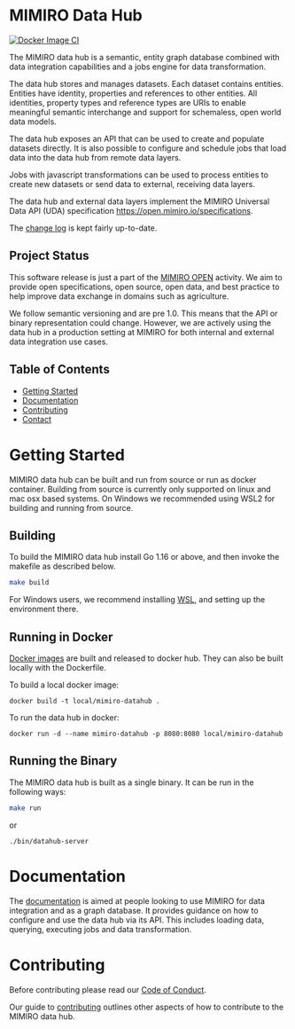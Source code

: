 # MIMIRO Data Hub

[![Docker Image CI](https://github.com/mimiro-io/datahub/actions/workflows/docker-image.yml/badge.svg)](https://github.com/mimiro-io/datahub/actions/workflows/docker-image.yml)

The MIMIRO data hub is a semantic, entity graph database combined with data integration capabilities and a jobs engine for data transformation.

The data hub stores and manages datasets. Each dataset contains entities. Entities have identity, properties and references to other entities. All identities, property types and reference types are URIs to enable meaningful semantic interchange and support for schemaless, open world data models.

The data hub exposes an API that can be used to create and populate datasets directly. It is also possible to configure and schedule jobs that load data into the data hub from remote data layers.

Jobs with javascript transformations can be used to process entities to create new datasets or send data to external, receiving data layers.

The data hub and external data layers implement the MIMIRO Universal Data API (UDA) specification https://open.mimiro.io/specifications.

The [change log](CHANGELOG.md) is kept fairly up-to-date.

## Project Status
This software release is just a part of the [MIMIRO OPEN](https://open.mimiro.io) activity. We aim to provide open specifications, open source, open data, and best practice to help improve data exchange in domains such as agriculture.

We follow semantic versioning and are pre 1.0. This means that the API or binary representation could change. However, we are actively using the data hub in a production setting at MIMIRO for both internal and external data integration use cases.

## Table of Contents
  * [Getting Started](#getting-started)
  * [Documentation](#documentation)
  * [Contributing](#contributing)
  * [Contact](https://en.mimiro.no/#contact)

# Getting Started

MIMIRO data hub can be built and run from source or run as docker container. Building from source is currently only supported on linux and mac osx based systems. On Windows we recommended using WSL2 for building and running from source.

## Building

To build the MIMIRO data hub install Go 1.16 or above, and then invoke the makefile as described below.

```bash
make build
```

For Windows users, we recommend installing [WSL](https://docs.microsoft.com/en-us/windows/wsl/install-win10), and setting up the environment there.

## Running in Docker

[Docker images](https://hub.docker.com/repository/docker/mimiro/datahub) are built and released to docker hub. They can also be built locally with the Dockerfile.

To build a local docker image:

```
docker build -t local/mimiro-datahub .
```

To run the data hub in docker:

```
docker run -d --name mimiro-datahub -p 8080:8080 local/mimiro-datahub
```

## Running the Binary

The MIMIRO data hub is built as a single binary. It can be run in the following ways:

```bash
make run
```

or

```
./bin/datahub-server
```

# Documentation

The [documentation](DOCUMENTATION.md) is aimed at people looking to use MIMIRO for data integration and as a graph database. It provides guidance on how to configure and use the data hub via its API. This includes loading data, querying, executing jobs and data transformation.

# Contributing

Before contributing please read our [Code of Conduct](CODE-OF-CONDUCT.md).

Our guide to [contributing](CONTRIBUTING.md) outlines other aspects of how to contribute to the MIMIRO data hub.




